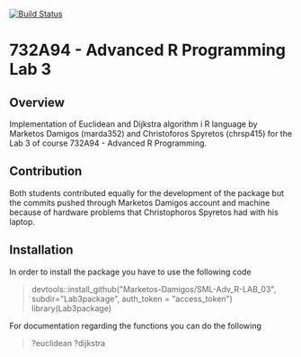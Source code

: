 [![Build Status](https://app.travis-ci.com/Marketos-Damigos/SML-Adv_R-LAB_03.svg?token=gRD797XfREbR65fpuoXy&branch=main)](https://app.travis-ci.com/Marketos-Damigos/SML-Adv_R-LAB_03)

# 732A94 - Advanced R Programming  Lab 3
## Overview
Implementation of Euclidean and Dijkstra algorithm i R language by Marketos Damigos (marda352) and Christoforos Spyretos (chrsp415) for the Lab 3 of course 732A94 - Advanced R Programming.

## Contribution
Both students contributed equally for the development of the package but the commits pushed through Marketos Damigos account and machine because of hardware problems that Christophoros Spyretos had with his laptop.

## Installation
In order to install the package you have to use the following code

> devtools::install_github("Marketos-Damigos/SML-Adv_R-LAB_03", subdir="Lab3package", auth_token = "access_token")
> library(Lab3package)

For documentation regarding the functions you can do the following

> ?euclidean
> ?dijkstra
